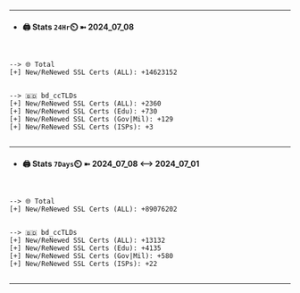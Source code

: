 

---
- #### 🖨️ **Stats** `24Hr`⏲️ ➼ 2024_07_08
```console


--> 🌐 Total
[+] New/ReNewed SSL Certs (ALL): +14623152


--> 🇧🇩 bd_ccTLDs
[+] New/ReNewed SSL Certs (ALL): +2360
[+] New/ReNewed SSL Certs (Edu): +730
[+] New/ReNewed SSL Certs (Gov|Mil): +129
[+] New/ReNewed SSL Certs (ISPs): +3


```

---
- #### 🖨️ **Stats** `7Days`⏲️ ➼ 2024_07_08 <--> 2024_07_01
```console


--> 🌐 Total
[+] New/ReNewed SSL Certs (ALL): +89076202


--> 🇧🇩 bd_ccTLDs
[+] New/ReNewed SSL Certs (ALL): +13132
[+] New/ReNewed SSL Certs (Edu): +4135
[+] New/ReNewed SSL Certs (Gov|Mil): +580
[+] New/ReNewed SSL Certs (ISPs): +22


```

---

